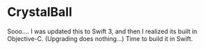 # CrystalBall

Sooo.... I was updated this to Swift 3, and then I realized its built in Objective-C. (Upgrading does nothing...) Time to build it in Swift.

